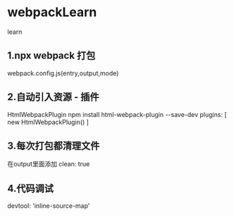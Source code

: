 # webpackLearn
learn
## 1.npx webpack 打包
webpack.config.js(entry,output,mode)
## 2.自动引入资源 - 插件
HtmlWebpackPlugin
npm install html-webpack-plugin --save-dev
plugins: [
    new HtmlWebpackPlugin()
]
## 3.每次打包都清理文件
在output里面添加
clean: true
## 4.代码调试
devtool: 'inline-source-map'
